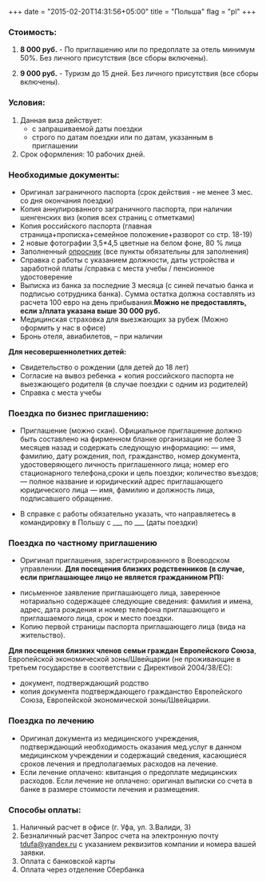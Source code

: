 +++
date = "2015-02-20T14:31:56+05:00"
title = "Польша"
flag = "pl"
+++

### Стоимость: 

1) **8 000 руб.** - По приглашению или по предоплате за отель минимум 50%. Без личного присутствия (все сборы включены).

2) **9 000 руб.** - Туризм до 15 дней. Без личного присутствия (все сборы включены).

### Условия:

1. Данная виза действует:
   * с запрашиваемой даты поездки
   * строго по датам поездки или по датам, указанным в приглашении
2. Срок оформления: 10 рабочих дней.


### Необходимые документы:

* Оригинал заграничного паспорта (срок действия - не менее 3 мес. со дня окончания поездки)
* Копия аннулированного заграничного паспорта, при наличии шенгенских виз (копия всех страниц с отметками)
* Копия российского паспорта (главная страница+прописка+семейное положение+разворот со стр. 18-19)
* 2 новые фотографии 3,5*4,5 цветные на белом фоне, 80 % лица
* Заполненный [опросник](/forms/Opros-Shengen.docx) (все пункты обязательны для заполнения)
* Справка с работы с указанием должности, даты устройства и заработной платы /справка с места учебы / пенсионное удостоверение
* Выписка из банка за последние 3 месяца (с синей печатью банка и подписью сотрудника банка). Сумма остатка должна составлять из расчета 100 евро на день прибывания.**Можно не предоставлять, если з/плата указана выше 30 000 руб.**
* Медицинская страховка для выезжающих за рубеж (Можно оформить у нас в офисе)
* Бронь отеля, авиабилетов, – при наличии

**Для несовершеннолетних детей:**
   * Свидетельство о рождении (для детей до 18 лет)
   * Согласие на вывоз ребенка + копия российского паспорта не выезжающего родителя (в случае поездки с одним из родителей)
   * Справка с места учебы 

### Поездка по бизнес приглашению:
* Приглашение (можно скан).
Официальное приглашение должно быть составлено на фирменном бланке организации не более З месяцев назад и содержать
следующую информацию:
— имя, фамилию, дату рождения, пол, гражданство, номер документа, удостоверяющего личность приглашенного лица; номер его стационарного телефона,сроки и цель поездки; количество въездов;
— полное название и юридический адрес приглашающего юридического лица
— имя, фамилию и должность лица, подписавшего обращение.

* В справке с работы обязательно указать, что направляетесь в командировку в Польшу с ___ по ___ (даты поездки)

### Поездка по частному приглашению
* Оригинал приглашения, зарегистрированного в Воеводском управлении.
**Для посещения близких родственников (в случае, если приглашающее лицо не является гражданином РП):**
- письменное заявление приглашающего лица, заверенное нотариально содержащее следующие сведения:
фамилия и имена, адрес, дата рождения и номер телефона приглашающего и приглашаемого лица, срок и место поездки.
- Копию первой страницы паспорта приглашающего лица (вида на жительство).

**Для посещения близких членов семьи граждан Европейского Союза**, 
Европейской экономической зоны/Швейцарии (не проживающие в третьем государстве в соответствии с Директивой 2004/38/EC):
- документ, подтверждающий родство
- копия документа подтверждающего гражданство Европейского Союза, Европейской экономической зоны/Швейцарии.

### Поездка по лечению
* Оригинал документа из медицинского учреждения, подтверждающий необходимость оказания мед.услуг в данном медицинском учреждении и содержащий сведения, касающиеся сроков лечения и предполагаемых расходов на лечение.
* Если лечение оплачено: квитанция о предоплате медицинских расходов.
  Если лечение не оплачено: оригинал выписки со счета в банке в размере стоимости лечения и размещения.

### Способы оплаты:

1. Наличный расчет в офисе (г. Уфа, ул. З.Валиди, 3)
2. Безналичный расчет
Запрос счета на электронную почту tdufa@yandex.ru  с указанием реквизитов компании и номера вашей заявки.
3. Оплата с банковской карты
4. Оплата через отделение Сбербанка


